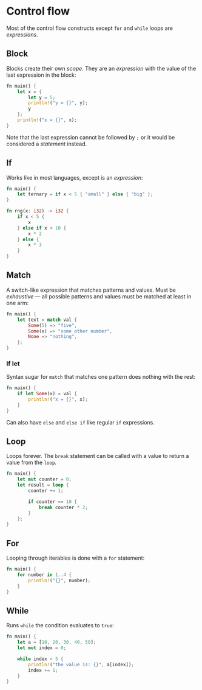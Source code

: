 # Control flow

Most of the control flow constructs except `for` and `while` loops are
_expressions_.

## Block

Blocks create their own _scope_. They are an _expression_ with the value of the
last expression in the block:

```rust
fn main() {
    let x = {
        let y = 5;
        println!("y = {}", y);
        y
    };
    println!("x = {}", x);
}
```

Note that the last expression cannot be followed by `;` or it would be
considered a _statement_ instead.

## If

Works like in most languages, except is an _expression_:

```rust
fn main() {
    let ternary = if x < 5 { "small" } else { "big" };
}

fn rng(x: i32) -> i32 {
    if x < 5 {
        x
    } else if x < 10 {
        x * 2
    } else {
        x * 3
    }
}
```

## Match

A switch-like expression that matches patterns and values. Must be _exhaustive_
— all possible patterns and values must be matched at least in one arm:

```rust
fn main() {
    let text = match val {
        Some(5) => "five",
        Some(x) => "some other number",
        None => "nothing",
    };
}
```

### If let

Syntax sugar for `match` that matches one pattern does nothing with the rest:

```rust
fn main() {
    if let Some(x) = val {
        println!("x = {}", x);
    }
}
```

Can also have `else` and `else if` like regular `if` expressions.

## Loop

Loops forever. The `break` statement can be called with a value to return a
value from the `loop`.

```rust
fn main() {
    let mut counter = 0;
    let result = loop {
        counter += 1;

        if counter == 10 {
            break counter * 2;
        }
    };
}
```

## For

Looping through iterables is done with a `for` statement:

```rust
fn main() {
    for number in 1..4 {
        println!("{}", number);
    }
}
```

## While

Runs `while` the condition evaluates to `true`:

```rust
fn main() {
    let a = [10, 20, 30, 40, 50];
    let mut index = 0;

    while index < 5 {
        println!("the value is: {}", a[index]);
        index += 1;
    }
}
```
